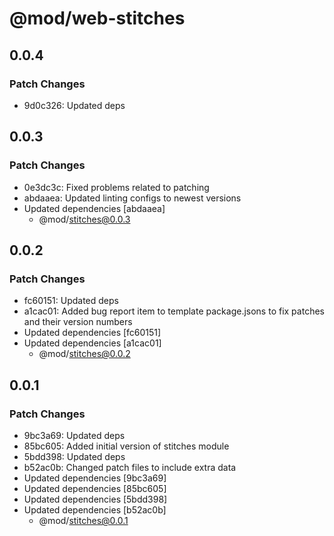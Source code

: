 # @mod/web-stitches

## 0.0.4

### Patch Changes

- 9d0c326: Updated deps

## 0.0.3

### Patch Changes

- 0e3dc3c: Fixed problems related to patching
- abdaaea: Updated linting configs to newest versions
- Updated dependencies [abdaaea]
  - @mod/stitches@0.0.3

## 0.0.2

### Patch Changes

- fc60151: Updated deps
- a1cac01: Added bug report item to template package.jsons to fix patches and their version numbers
- Updated dependencies [fc60151]
- Updated dependencies [a1cac01]
  - @mod/stitches@0.0.2

## 0.0.1

### Patch Changes

- 9bc3a69: Updated deps
- 85bc605: Added initial version of stitches module
- 5bdd398: Updated deps
- b52ac0b: Changed patch files to include extra data
- Updated dependencies [9bc3a69]
- Updated dependencies [85bc605]
- Updated dependencies [5bdd398]
- Updated dependencies [b52ac0b]
  - @mod/stitches@0.0.1
